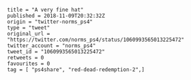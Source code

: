 ```
title = "A very fine hat"
published = 2018-11-09T20:32:32Z
origin = "twitter-norms_ps4"
type = "tweet"
original_url = "https://twitter.com/norms_ps4/status/1060993565013225472"
twitter_account = "norms_ps4"
tweet_id = "1060993565013225472"
retweets = 0
favourites = 0
tag = [ "ps4share", "red-dead-redemption-2",]
```

<p class='image'><img src='https://mnf.m17s.net/2018/11/09/DrloBeBXcAU-5Nf.jpg' alt=''></p>

